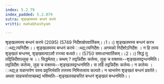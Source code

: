 ```yaml
---
index: 5.2.79
index_padded: 5.2.079
sutra: शृङ्खलमस्य बन्धनं करभे
vritti: mahabhashyam

---
```

 श्रृङ्खलमस्य बन्धनं करभे (2095) (5749 निर्देशाक्षेपवार्तिकम्।।1।।) शृङ्खलमस्य बन्धनं करभ ःथ्द्य;त्यनिर्देशः।। शृङ्खलमस्य बन्धनं करभे ःथ्द्य;त्यनिर्देशः। अगमको निर्देशोऽनिर्देशः । न हि तस्य शृङ्खलं बन्धनम्, शृङ्खवत्याऽसौ रज्ज्वा बध्यते।। (5750 समाधानवार्तिकम्।।2।।) सिद्धं तु तद्विन्निर्देशाल्लुक् च ।। सिद्धमेतत्। कथम् ? तद्वन्निर्देशः कर्तव्यः, लुक् च वक्तव्यः--शृङ्खलवद्वन्धनमिति। तद्वन्निर्देशः कर्तव्यः, लुक् च वक्तव्यः--शृङ्खलवद्वन्धनमिति। स तर्हि तद्वन्निर्देशः कर्तव्यः। न कर्तव्यः । ःथ्द्य;ह यन्नान्तरेण यस्य प्रवृत्तिर्भवति तत्तस्य निमित्तत्वाय कल्पते। न चान्तरेण शृङ्खलं बन्धनं प्रवर्तते। अथवा साहचर्यात्ताच्छब्द्यं भविष्यति--शृङ्खलसहचरितं बन्धनं शृङ्खलं बन्धनमिति।। 